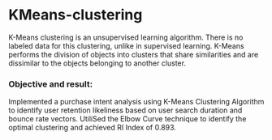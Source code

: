 # KMeans-clustering

K-Means clustering is an unsupervised learning algorithm. There is no labeled data for this clustering, unlike in supervised learning. K-Means performs the division of objects into clusters that share similarities and are dissimilar to the objects belonging to another cluster. 

### Objective and result:
Implemented a purchase intent analysis using K-Means Clustering Algorithm to identify user retention likeliness based on user search duration and bounce rate vectors. UtiliSed the Elbow Curve technique to identify the optimal clustering and achieved RI Index of 0.893.



